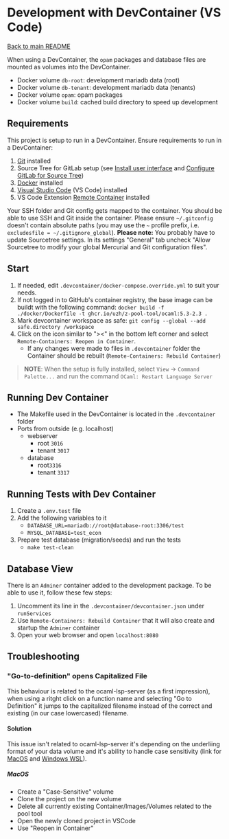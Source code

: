 # Development with DevContainer (VS Code)

[Back to main README](../README.md)

When using a DevContainer, the `opam` packages and database files are mounted as volumes into the DevContainer.

- Docker volume `db-root`: development mariadb data (root)
- Docker volume `db-tenant`: development mariadb data (tenants)
- Docker volume `opam`: opam packages
- Docker volume `build`: cached build directory to speed up development

## Requirements

This project is setup to run in a DevContainer. Ensure requirements to run in a DevContainer:

1. [Git](https://gitlab.uzh.ch/econ/it/engineering-public/-/wikis/git) installed
1. Source Tree for GitLab setup (see [Install user interface](https://gitlab.uzh.ch/econ/it/engineering-public/-/wikis/git#install-user-interface) and [Configure GitLab for Source Tree](https://gitlab.uzh.ch/econ/it/engineering-public/-/wikis/git#configure-gitlab-for-source-tree))
1. [Docker](/Technologies/Docker) installed
1. [Visual Studio Code](https://code.visualstudio.com/) (VS Code) installed
1. VS Code Extension [Remote Container](https://marketplace.visualstudio.com/items?itemName=ms-vscode-remote.remote-containers) installed

Your SSH folder and Git config gets mapped to the container. You should be able to use SSH and Git inside the
container. Please ensure `~/.gitconfig` doesn't contain absolute paths (you may use the `~` profile prefix, i.e.
`excludesfile = ~/.gitignore_global`). **Please note:** You probably have to update Sourcetree settings. In its
settings "General" tab uncheck "Allow Sourcetree to modify your global Mercurial and Git configuration files".

## Start

1. If needed, edit `.devcontainer/docker-compose.override.yml` to suit your needs.
1. If not logged in to GitHub's container registry, the base image can be buildt with the following command: `docker build -f ./docker/Dockerfile -t ghcr.io/uzh/z-pool-tool/ocaml:5.3-2.3 .`
1. Mark devcontainer workspace as safe: `git config --global --add safe.directory /workspace`
1. Click on the icon similar to "><" in the bottom left corner and select `Remote-Containers: Reopen in Container`.
    - If any changes were made to files in `.devcontainer` folder the Container should be rebuilt (`Remote-Containers: Rebuild Container`)

> **NOTE**: When the setup is fully installed, select `View` -> `Command Palette...` and run the command `OCaml: Restart Language Server`

## Running Dev Container

- The Makefile used in the DevContainer is located in the `.devcontainer` folder
- Ports from outside (e.g. localhost)
  - webserver
    - root `3016`
    - tenant `3017`
  - database
    - root`3316`
    - tenant `3317`

## Running Tests with Dev Container

1. Create a `.env.test` file
1. Add the following variables to it
    - `DATABASE_URL=mariadb://root@database-root:3306/test`
    - `MYSQL_DATABASE=test_econ`
1. Prepare test database (migration/seeds) and run the tests
    - `make test-clean`

## Database View

There is an `Adminer` container added to the development package. To be able to use it, follow these few steps:

1. Uncomment its line in the `.devcontainer/devcontainer.json` under `runServices`
1. Use `Remote-Containers: Rebuild Container` that it will also create and startup the `Adminer` container
1. Open your web browser and open `localhost:8080`

## Troubleshooting

### "Go-to-definition" opens Capitalized File

This behaviour is related to the ocaml-lsp-server (as a first impression), when using a ritght click on a function name and selecting "Go to Definition" it jumps to the capitalized filename instead of the correct and existing (in our case lowercased) filename.

#### Solution

This issue isn't related to ocaml-lsp-server it's depending on the underliing format of your data volume and it's ability to handle case sensitivity (link for [MacOS](https://support.apple.com/en-gb/guide/disk-utility/dsku19ed921c/mac) and [Windows WSL](https://learn.microsoft.com/en-us/windows/wsl/case-sensitivity)).

##### MacOS

- Create a "Case-Sensitive" volume
- Clone the project on the new volume
- Delete all currently existing Container/Images/Volumes related to the pool tool
- Open the newly cloned project in VSCode
- Use "Reopen in Container"
